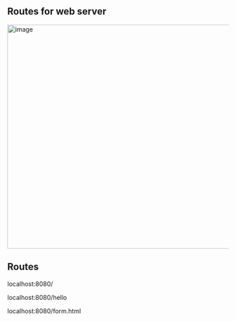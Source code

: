 ## Routes for web server

<img width="819" height="511" alt="image" src="https://github.com/user-attachments/assets/98ca69f0-d67f-4828-87c1-a46af813ef85" />



## Routes

localhost:8080/

localhost:8080/hello

localhost:8080/form.html

